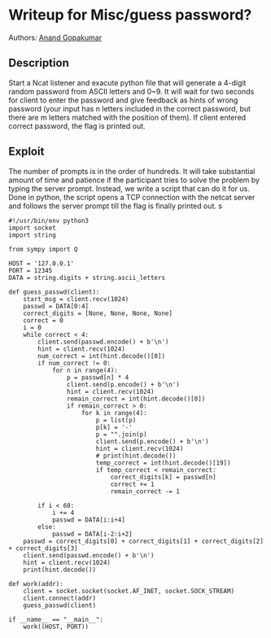 # Writeup for Misc/guess password?

Authors: [Anand Gopakumar](https://github.com/anandg95)

## Description

Start a Ncat listener and exacute python file that will generate a 4-digit random password from ASCII letters and 0~9. It will wait for two seconds for client to enter the password and give feedback as hints of wrong password (your input has n letters included in the correct password, but there are m letters matched with the position of them). If client entered correct password, the flag is printed out. 

## Exploit

The number of prompts is in the order of hundreds. It will take substantial amount of time and patience if the participant tries to solve the problem by typing the server prompt. Instead, we write a script that can do it for us. Done in python, the script opens a TCP connection with the netcat server and follows the server prompt till the flag is finally printed out. 
s
```python3
#!/usr/bin/env python3
import socket
import string

from sympy import Q

HOST = '127.0.0.1'
PORT = 12345
DATA = string.digits + string.ascii_letters

def guess_passwd(client):
    start_msg = client.recv(1024)
    passwd = DATA[0:4]
    correct_digits = [None, None, None, None]
    correct = 0
    i = 0
    while correct < 4:
        client.send(passwd.encode() + b'\n')
        hint = client.recv(1024)
        num_correct = int(hint.decode()[0])
        if num_correct != 0:
            for n in range(4):
                p = passwd[n] * 4
                client.send(p.encode() + b'\n')
                hint = client.recv(1024)
                remain_correct = int(hint.decode()[0])
                if remain_correct > 0:
                    for k in range(4):
                        p = list(p)
                        p[k] = '-'
                        p = "".join(p)
                        client.send(p.encode() + b'\n')
                        hint = client.recv(1024)
                        # print(hint.decode())
                        temp_correct = int(hint.decode()[19])
                        if temp_correct < remain_correct:
                            correct_digits[k] = passwd[n]
                            correct += 1
                            remain_correct -= 1

        if i < 60:
            i += 4
            passwd = DATA[i:i+4]
        else:
            passwd = DATA[i-2:i+2]
    passwd = correct_digits[0] + correct_digits[1] + correct_digits[2] + correct_digits[3]
    client.send(passwd.encode() + b'\n')
    hint = client.recv(1024)
    print(hint.decode())
        
def work(addr):
    client = socket.socket(socket.AF_INET, socket.SOCK_STREAM)
    client.connect(addr)
    guess_passwd(client)

if __name__ == "__main__":
    work((HOST, PORT))

```